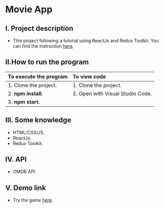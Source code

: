# Movie App
## I. Project description
- This project following a tutorial using ReactJs and Redux Toolkit. You can find the instruction [here]([https://react.dev/learn/tutorial-tic-tac-toe](https://www.youtube.com/watch?v=2kL28Qyw9-0&t=6348s)).
## II.How to run the program
|To execute the program|To view code|
|------------|:---------------|
|1. Clone the project.|1. Clone the project.|
|2. **npm install**.|2. Open with Visual Studio Code.|
|3. **npm start**.||
## III. Some knowledge 
- HTML/CSS/JS.
- ReactJs.
- Redux Toolkit.
## IV. API
- OMDB API.
## V. Demo link
- Try the game [here](https://movieapp-felixnguyen.vercel.app/).




